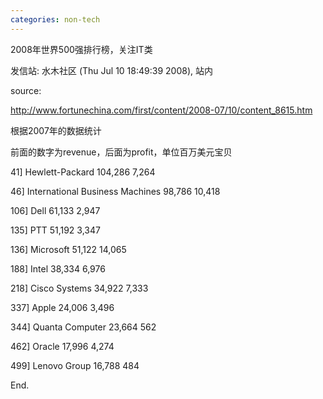 ```yaml
---
categories: non-tech
---
```

2008年世界500强排行榜，关注IT类

发信站: 水木社区 (Thu Jul 10 18:49:39 2008), 站内



source:

http://www.fortunechina.com/first/content/2008-07/10/content_8615.htm





根据2007年的数据统计



前面的数字为revenue，后面为profit，单位百万美元宝贝





41] Hewlett-Packard 104,286 7,264 



46] International Business Machines 98,786 10,418 



106] Dell 61,133 2,947 



135] PTT 51,192 3,347 



136] Microsoft 51,122 14,065 



188] Intel 38,334 6,976 



218] Cisco Systems 34,922 7,333 



337] Apple  24,006 3,496 



344] Quanta Computer 23,664 562



462] Oracle 17,996 4,274 



499] Lenovo Group 16,788 484 



End.


